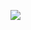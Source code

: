
  <source
    srcset="https://github-readme-stats.vercel.app/api?username=oyinJoester&show_icons=true&theme=dark"
    media="(prefers-color-scheme: dark)"
  />
  <source
    srcset="https://github-readme-stats.vercel.app/api?username=oyinJoestera&show_icons=true"
    media="(prefers-color-scheme: light), (prefers-color-scheme: no-preference)"
  />
  <img src="https://github-readme-stats.vercel.app/api?username=oyinJoester&show_icons=true" />
</picture>
